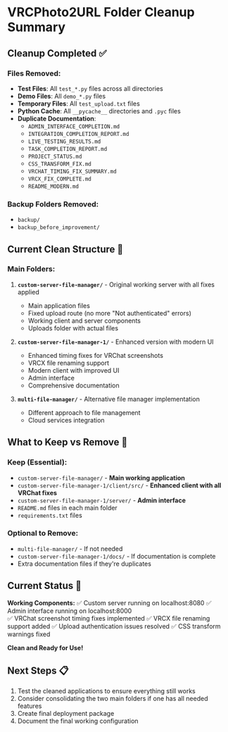 # VRCPhoto2URL Folder Cleanup Summary

## Cleanup Completed ✅

### Files Removed:
- **Test Files**: All `test_*.py` files across all directories
- **Demo Files**: All `demo_*.py` files 
- **Temporary Files**: All `test_upload.txt` files
- **Python Cache**: All `__pycache__` directories and `.pyc` files
- **Duplicate Documentation**: 
  - `ADMIN_INTERFACE_COMPLETION.md`
  - `INTEGRATION_COMPLETION_REPORT.md`
  - `LIVE_TESTING_RESULTS.md`
  - `TASK_COMPLETION_REPORT.md`
  - `PROJECT_STATUS.md`
  - `CSS_TRANSFORM_FIX.md`
  - `VRCHAT_TIMING_FIX_SUMMARY.md`
  - `VRCX_FIX_COMPLETE.md`
  - `README_MODERN.md`

### Backup Folders Removed:
- `backup/`
- `backup_before_improvement/`

## Current Clean Structure 📁

### Main Folders:
1. **`custom-server-file-manager/`** - Original working server with all fixes applied
   - Main application files
   - Fixed upload route (no more "Not authenticated" errors)
   - Working client and server components
   - Uploads folder with actual files

2. **`custom-server-file-manager-1/`** - Enhanced version with modern UI
   - Enhanced timing fixes for VRChat screenshots
   - VRCX file renaming support
   - Modern client with improved UI
   - Admin interface
   - Comprehensive documentation

3. **`multi-file-manager/`** - Alternative file manager implementation
   - Different approach to file management
   - Cloud services integration

## What to Keep vs Remove 🤔

### Keep (Essential):
- `custom-server-file-manager/` - **Main working application**
- `custom-server-file-manager-1/client/src/` - **Enhanced client with all VRChat fixes**
- `custom-server-file-manager-1/server/` - **Admin interface**
- `README.md` files in each main folder
- `requirements.txt` files

### Optional to Remove:
- `multi-file-manager/` - If not needed
- `custom-server-file-manager-1/docs/` - If documentation is complete
- Extra documentation files if they're duplicates

## Current Status 🎯

**Working Components:**
✅ Custom server running on localhost:8080
✅ Admin interface running on localhost:8000  
✅ VRChat screenshot timing fixes implemented
✅ VRCX file renaming support added
✅ Upload authentication issues resolved
✅ CSS transform warnings fixed

**Clean and Ready for Use!**

## Next Steps 📋

1. Test the cleaned applications to ensure everything still works
2. Consider consolidating the two main folders if one has all needed features
3. Create final deployment package
4. Document the final working configuration
